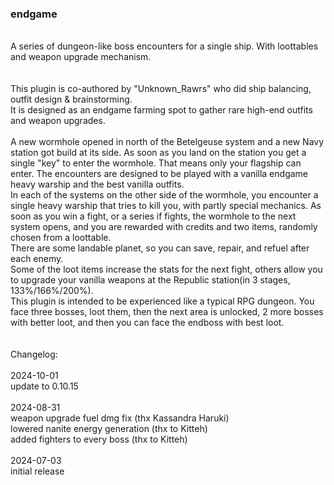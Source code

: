 ### endgame<br>
<br>
A series of dungeon-like boss encounters for a single ship. With loottables and weapon upgrade mechanism.<br> 
<br>
<br>
This plugin is co-authored by "Unknown_Rawrs" who did ship balancing, outfit design & brainstorming.<br>
It is designed as an endgame farming spot to gather rare high-end outfits and weapon upgrades.<br>
<br>
A new wormhole opened in north of the Betelgeuse system and a new Navy station got build at its side. As soon as you land on the station you get a single "key" to enter the wormhole. That means only your flagship can enter. The encounters are designed to be played with a vanilla endgame heavy warship and the best vanilla outfits.<br>
In each of the systems on the other side of the wormhole, you encounter a single heavy warship that tries to kill you, with partly special mechanics. As soon as you win a fight, or a series if fights, the wormhole to the next system opens, and you are rewarded with credits and two items, randomly chosen from a loottable.<br>
There are some landable planet, so you can save, repair, and refuel after each enemy.<br>
Some of the loot items increase the stats for the next fight, others allow you to upgrade your vanilla weapons at the Republic station(in 3 stages, 133%/166%/200%).<br>
This plugin is intended to be experienced like a typical RPG dungeon. You face three bosses, loot them, then the next area is unlocked, 2 more bosses with better loot, and then you can face the endboss with best loot.<br>
<br>
<br>
Changelog:<br>
<br>
2024-10-01<br>
update to 0.10.15<br>
<br>
2024-08-31<br>
weapon upgrade fuel dmg fix (thx Kassandra Haruki)<br>
lowered nanite energy generation (thx to Kitteh)<br>
added fighters to every boss (thx to Kitteh)<br>
<br>
2024-07-03<br>
initial release<br>